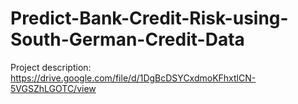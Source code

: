 # Predict-Bank-Credit-Risk-using-South-German-Credit-Data
Project description:
    https://drive.google.com/file/d/1DgBcDSYCxdmoKFhxtlCN-5VGSZhLGOTC/view
